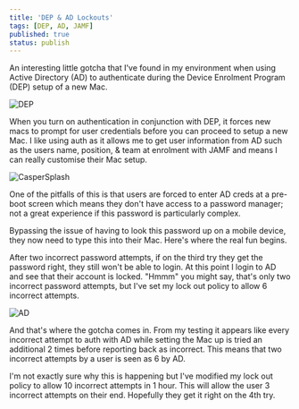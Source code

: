 ```yaml
---
title: 'DEP & AD Lockouts'
tags: [DEP, AD, JAMF]
published: true
status: publish
---
```


An interesting little gotcha that I've found in my environment when using Active Directory (AD) to authenticate during the Device Enrolment Program (DEP) setup of a new Mac. 

![DEP](/images/DEP.jpeg)

When you turn on authentication in conjunction with DEP, it forces new macs to prompt for user credentials before you can proceed to setup a new Mac. I like using auth as it allows me to get user information from AD such as the users name, position, & team at enrolment with JAMF and means I can really customise their Mac setup. 

![CasperSplash](/images/CasperSplash.jpeg)

One of the pitfalls of this is that users are forced to enter AD creds at a pre-boot screen which means they don't have access to a password manager; not a great experience if this password is particularly complex. 

Bypassing the issue of having to look this password up on a mobile device, they now need to type this into their Mac. Here's where the real fun begins.

After two incorrect password attempts, if on the third try they get the password right, they still won't be able to login. At this point I login to AD and see that their account is locked. "Hmmm" you might say, that's only two incorrect password attempts, but I've set my lock out policy to allow 6 incorrect attempts. 

![AD](/images/AD.jpeg)

And that's where the gotcha comes in. From my testing it appears like every incorrect attempt to auth with AD while setting the Mac up is tried an additional 2 times before reporting back as incorrect. This means that two incorrect attempts by a user is seen as 6 by AD. 

I'm not exactly sure why this is happening but I've modified my lock out policy to allow 10 incorrect attempts in 1 hour. This will allow the user 3 incorrect attempts on their end. Hopefully they get it right on the 4th try.